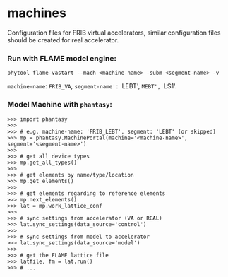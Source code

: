 # machines
Configuration files for FRIB virtual accelerators, similar configuration
files should be created for real accelerator.

### Run with FLAME model engine:

```
phytool flame-vastart --mach <machine-name> -subm <segment-name> -v
```
`machine-name`: `FRIB_VA`, `segment-name': `LEBT', `MEBT', `LS1'.

### Model Machine with `phantasy`:

```
>>> import phantasy
>>>
>>> # e.g. machine-name: 'FRIB_LEBT', segment: 'LEBT' (or skipped)
>>> mp = phantasy.MachinePortal(machine='<machine-name>', segment='<segment-name>')
>>>
>>> # get all device types
>>> mp.get_all_types()
>>>
>>> # get elements by name/type/location
>>> mp.get_elements()
>>>
>>> # get elements regarding to reference elements
>>> mp.next_elements()
>>> lat = mp.work_lattice_conf
>>>
>>> # sync settings from accelerator (VA or REAL)
>>> lat.sync_settings(data_source='control')
>>>
>>> # sync settings from model to accelerator
>>> lat.sync_settings(data_source='model')
>>>
>>> # get the FLAME lattice file
>>> latfile, fm = lat.run()
>>> # ...
```
